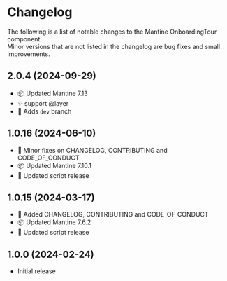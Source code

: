 # Changelog

The following is a list of notable changes to the Mantine OnboardingTour component.  
Minor versions that are not listed in the changelog are bug fixes and small improvements.

## 2.0.4 (2024-09-29)

- 📦️ Updated Mantine 7.13
- ✨ support @layer
- 💫 Adds `dev` branch

## 1.0.16 (2024-06-10)

- 📝 Minor fixes on CHANGELOG, CONTRIBUTING and CODE_OF_CONDUCT
- 📦️ Updated Mantine 7.10.1
- 👷 Updated script release

## 1.0.15 (2024-03-17)

- 📝 Added CHANGELOG, CONTRIBUTING and CODE_OF_CONDUCT
- 📦️ Updated Mantine 7.6.2
- 👷 Updated script release

## 1.0.0 (2024-02-24)

- Initial release
